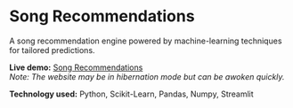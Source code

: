 # Song Recommendations
A song recommendation engine powered by machine-learning techniques for tailored predictions. 

**Live demo:** [Song Recommendations](https://ezsongrecs.streamlit.app/)  
_Note: The website may be in hibernation mode but can be awoken quickly._

**Technology used:** Python, Scikit-Learn, Pandas, Numpy, Streamlit
